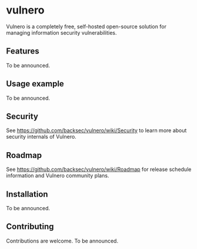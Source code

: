 # vulnero

Vulnero is a completely free, self-hosted open-source solution for managing information security vulnerabilities.

## Features

To be announced.

## Usage example

To be announced.

## Security

See https://github.com/backsec/vulnero/wiki/Security to learn more about security internals of Vulnero.

## Roadmap

See https://github.com/backsec/vulnero/wiki/Roadmap for release schedule information and Vulnero community plans.

## Installation

To be announced.

## Contributing

Contributions are welcome. To be announced.
